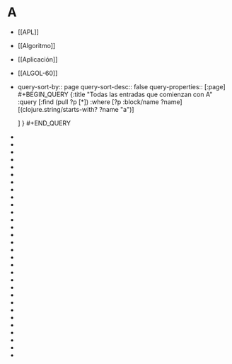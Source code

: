 # A
- [[APL]]
- [[Algoritmo]]
- [[Aplicación]]
- [[ALGOL-60]]
- query-sort-by:: page
  query-sort-desc:: false
  query-properties:: [:page]
  #+BEGIN_QUERY
  {:title "Todas las entradas que comienzan con A"
   :query [:find (pull ?p [*])
           :where 
           [?p :block/name ?name]
  	 [(clojure.string/starts-with? ?name "a")]
           
  	 ]
  }
  #+END_QUERY
-
-
-
-
-
-
-
-
-
-
-
-
-
-
-
-
-
-
-
-
-
-
-
-
-
-
-
-
-
-